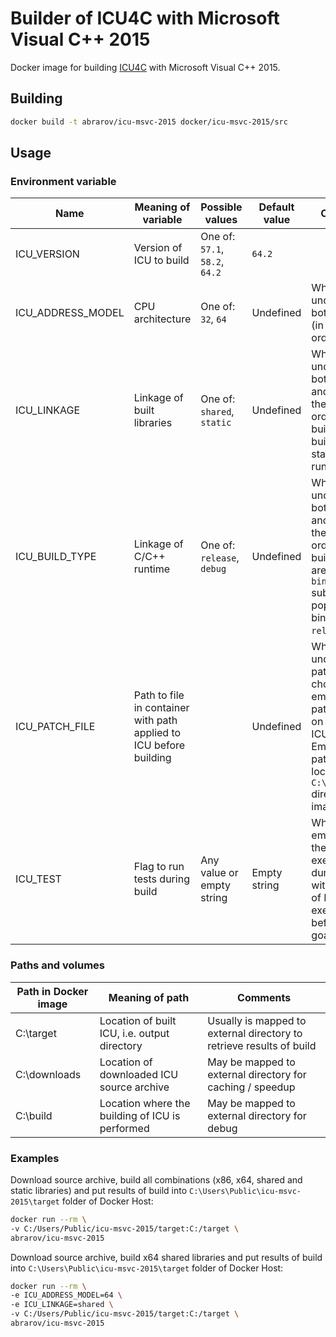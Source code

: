 # Builder of ICU4C with Microsoft Visual C++ 2015

Docker image for building [ICU4C](http://site.icu-project.org/) with Microsoft Visual C++ 2015.

## Building

```bash
docker build -t abrarov/icu-msvc-2015 docker/icu-msvc-2015/src
```

## Usage

### Environment variable

| Name | Meaning of variable | Possible values | Default value | Comments |
|------|---------------------|-----------------|---------------|----------|
| ICU_VERSION | Version of ICU to build | One of: `57.1`, `58.2`, `64.2` | `64.2` | |
| ICU_ADDRESS_MODEL | CPU architecture | One of: `32`, `64` | Undefined | When undefined then both `64` and `32` (in the same order) are built |
| ICU_LINKAGE | Linkage of built libraries | One of: `shared`, `static` | Undefined | When undefined then both `shared` and `static` (in the same order) are built, `static` build uses static C/C++ runtime |
| ICU_BUILD_TYPE | Linkage of C/C++ runtime | One of: `release`, `debug` | Undefined | When undefined then both `release` and `debug` (in the same order) are built. If both are built then `bin` subdirectory is populated with binaries of `release` only |
| ICU_PATCH_FILE | Path to file in container with path applied to ICU before building |  | Undefined | When undefined the patch is chosen among embedded patches based on version of ICU. Embedded patches are located in `C:\app\patches` directory of image | 
| ICU_TEST | Flag to run tests during build | Any value or empty string | Empty string | When is not empty string then tests are executed during build with `check` goal of Makefile executed before `install` goal |

### Paths and volumes

| Path in Docker image | Meaning of path | Comments |
|----------------------|-----------------|----------|
| C:\target | Location of built ICU, i.e. output directory | Usually is mapped to external directory to retrieve results of build |
| C:\downloads | Location of downloaded ICU source archive | May be mapped to external directory for caching / speedup |
| C:\build | Location where the building of ICU is performed | May be mapped to external directory for debug |

### Examples

Download source archive, build all combinations (x86, x64, shared and static libraries) and put results of build into 
`C:\Users\Public\icu-msvc-2015\target` folder of Docker Host:

```bash
docker run --rm \
-v C:/Users/Public/icu-msvc-2015/target:C:/target \
abrarov/icu-msvc-2015
```

Download source archive, build x64 shared libraries and put results of build into `C:\Users\Public\icu-msvc-2015\target` 
folder of Docker Host:
 
```bash
docker run --rm \
-e ICU_ADDRESS_MODEL=64 \
-e ICU_LINKAGE=shared \ 
-v C:/Users/Public/icu-msvc-2015/target:C:/target \
abrarov/icu-msvc-2015
```
